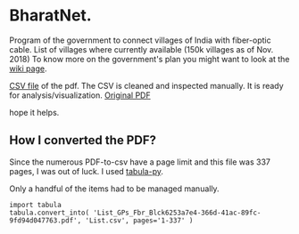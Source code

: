 # BharatNet.

Program of the government to connect villages of India with fiber-optic cable. List of villages where currently available (150k villages as of Nov. 2018)
To know more on the government's plan you might want to look at the [wiki page](https://en.wikipedia.org/wiki/Bharat_Broadband_Network).



[CSV file](0_337.csv) of the pdf. The CSV is cleaned and inspected manually. It is ready for analysis/visualization.
[Original PDF](http://www.bbnl.nic.in/WriteReadData/LINKS/List_GPs_Fbr_Blck6253a7e4-366d-41ac-89fc-9fd94d047763.pdf)

hope it helps.


## How I converted the PDF?
Since the numerous PDF-to-csv have a page limit and this file was 337 pages, I was out of luck.
I used [tabula-py](https://github.com/tabulapdf/tabula-java).

Only a handful of the items had to be managed manually.

```
import tabula
tabula.convert_into( 'List_GPs_Fbr_Blck6253a7e4-366d-41ac-89fc-9fd94d047763.pdf', 'List.csv', pages='1-337' )
```
